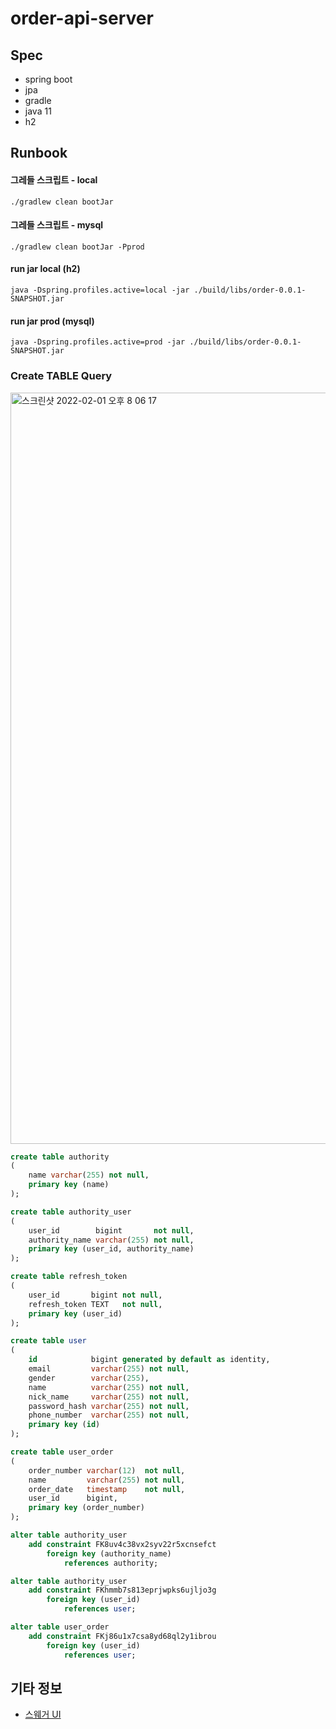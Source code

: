 # order-api-server

## Spec

- spring boot 
- jpa 
- gradle 
- java 11 
- h2 


## Runbook

#### 그레들 스크립트 - local

```
./gradlew clean bootJar
```

#### 그레들 스크립트 - mysql

```
./gradlew clean bootJar -Pprod
```

#### run jar local (h2)

```
java -Dspring.profiles.active=local -jar ./build/libs/order-0.0.1-SNAPSHOT.jar
```

#### run jar prod (mysql)

```
java -Dspring.profiles.active=prod -jar ./build/libs/order-0.0.1-SNAPSHOT.jar
```

### Create TABLE Query

<img width="1202" alt="스크린샷 2022-02-01 오후 8 06 17" src="https://user-images.githubusercontent.com/53357210/151957631-d6770516-48f7-4725-bff8-d636578646ef.png">


```sql
create table authority
(
    name varchar(255) not null,
    primary key (name)
);

create table authority_user
(
    user_id        bigint       not null,
    authority_name varchar(255) not null,
    primary key (user_id, authority_name)
);

create table refresh_token
(
    user_id       bigint not null,
    refresh_token TEXT   not null,
    primary key (user_id)
);

create table user
(
    id            bigint generated by default as identity,
    email         varchar(255) not null,
    gender        varchar(255),
    name          varchar(255) not null,
    nick_name     varchar(255) not null,
    password_hash varchar(255) not null,
    phone_number  varchar(255) not null,
    primary key (id)
);

create table user_order
(
    order_number varchar(12)  not null,
    name         varchar(255) not null,
    order_date   timestamp    not null,
    user_id      bigint,
    primary key (order_number)
);

alter table authority_user
    add constraint FK8uv4c38vx2syv22r5xcnsefct
        foreign key (authority_name)
            references authority;

alter table authority_user
    add constraint FKhmmb7s813eprjwpks6ujljo3g
        foreign key (user_id)
            references user;

alter table user_order
    add constraint FKj86u1x7csa8yd68ql2y1ibrou
        foreign key (user_id)
            references user;
```

## 기타 정보

- [스웨거 UI](http://localhost:8080/swagger-ui/index.html#/)
